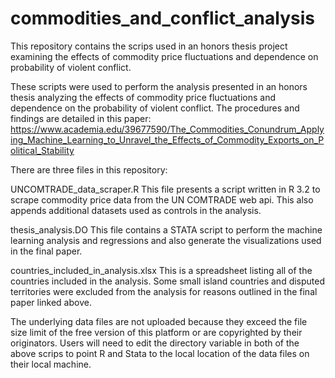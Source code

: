 # commodities_and_conflict_analysis
This repository contains the scrips used in an honors thesis project examining the effects of commodity price fluctuations and dependence on probability of violent conflict.

These scripts were used to perform the analysis presented in an honors thesis analyzing the effects of commodity price fluctuations and dependence on the probability of violent conflict. The procedures and findings are detailed in this paper: https://www.academia.edu/39677590/The_Commodities_Conundrum_Applying_Machine_Learning_to_Unravel_the_Effects_of_Commodity_Exports_on_Political_Stability

There are three files in this repository:

UNCOMTRADE_data_scraper.R
This file presents a script written in R 3.2 to scrape commodity price data from the UN COMTRADE web api. This also appends additional datasets used as controls in the analysis.

thesis_analysis.DO
This file contains a STATA script to perform the machine learning analysis and regressions and also generate the visualizations used in the final paper.

countries_included_in_analysis.xlsx
This is a spreadsheet listing all of the countries included in the analysis. Some small island countries and disputed territories were excluded from the analysis for reasons outlined in the final paper linked above.

The underlying data files are not uploaded because they exceed the file size limit of the free version of this platform or are copyrighted by their originators. Users will need to edit the directory variable in both of the above scrips to point R and Stata to the local location of the data files on their local machine.

